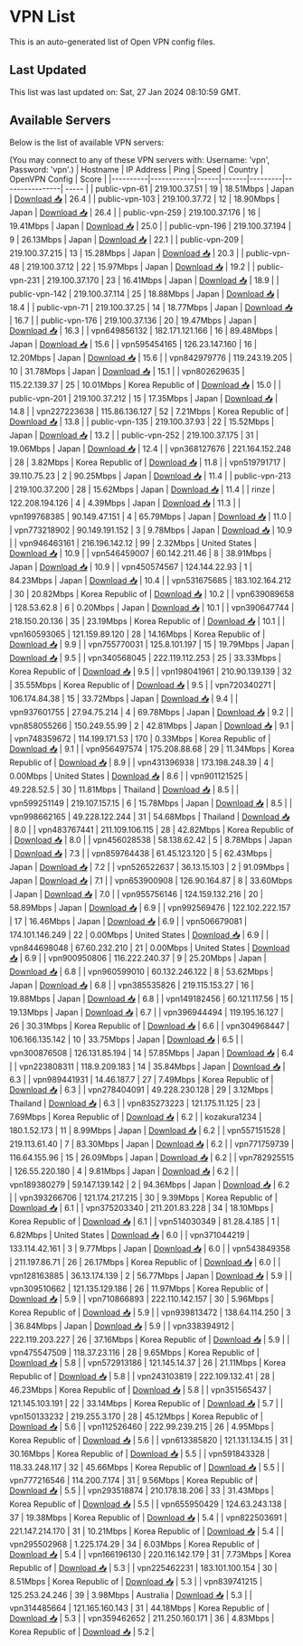 # VPN List

This is an auto-generated list of Open VPN config files.

## Last Updated

This list was last updated on: Sat, 27 Jan 2024 08:10:59 GMT.

## Available Servers

Below is the list of available VPN servers:

(You may connect to any of these VPN servers with: Username: 'vpn', Password: 'vpn'.)
| Hostname | IP Address | Ping | Speed | Country | OpenVPN Config | Score |
|----------|------------|------|-------|---------|----------------| ----- |
| public-vpn-61 | 219.100.37.51 | 19 | 18.51Mbps | Japan | [Download 📥](./configs/server_0_JP.ovpn) | 26.4 |
| public-vpn-103 | 219.100.37.72 | 12 | 18.90Mbps | Japan | [Download 📥](./configs/server_1_JP.ovpn) | 26.4 |
| public-vpn-259 | 219.100.37.176 | 16 | 19.41Mbps | Japan | [Download 📥](./configs/server_2_JP.ovpn) | 25.0 |
| public-vpn-196 | 219.100.37.194 | 9 | 26.13Mbps | Japan | [Download 📥](./configs/server_3_JP.ovpn) | 22.1 |
| public-vpn-209 | 219.100.37.215 | 13 | 15.28Mbps | Japan | [Download 📥](./configs/server_4_JP.ovpn) | 20.3 |
| public-vpn-48 | 219.100.37.12 | 22 | 15.97Mbps | Japan | [Download 📥](./configs/server_5_JP.ovpn) | 19.2 |
| public-vpn-231 | 219.100.37.170 | 23 | 16.41Mbps | Japan | [Download 📥](./configs/server_6_JP.ovpn) | 18.9 |
| public-vpn-142 | 219.100.37.114 | 25 | 18.88Mbps | Japan | [Download 📥](./configs/server_7_JP.ovpn) | 18.4 |
| public-vpn-71 | 219.100.37.25 | 14 | 18.77Mbps | Japan | [Download 📥](./configs/server_8_JP.ovpn) | 16.7 |
| public-vpn-176 | 219.100.37.136 | 20 | 19.47Mbps | Japan | [Download 📥](./configs/server_9_JP.ovpn) | 16.3 |
| vpn649856132 | 182.171.121.166 | 16 | 89.48Mbps | Japan | [Download 📥](./configs/server_10_JP.ovpn) | 15.6 |
| vpn595454165 | 126.23.147.160 | 16 | 12.20Mbps | Japan | [Download 📥](./configs/server_11_JP.ovpn) | 15.6 |
| vpn842979776 | 119.243.19.205 | 10 | 31.78Mbps | Japan | [Download 📥](./configs/server_12_JP.ovpn) | 15.1 |
| vpn802629635 | 115.22.139.37 | 25 | 10.01Mbps | Korea Republic of | [Download 📥](./configs/server_13_KR.ovpn) | 15.0 |
| public-vpn-201 | 219.100.37.212 | 15 | 17.35Mbps | Japan | [Download 📥](./configs/server_14_JP.ovpn) | 14.8 |
| vpn227223638 | 115.86.136.127 | 52 | 7.21Mbps | Korea Republic of | [Download 📥](./configs/server_15_KR.ovpn) | 13.8 |
| public-vpn-135 | 219.100.37.93 | 22 | 15.52Mbps | Japan | [Download 📥](./configs/server_16_JP.ovpn) | 13.2 |
| public-vpn-252 | 219.100.37.175 | 31 | 19.06Mbps | Japan | [Download 📥](./configs/server_17_JP.ovpn) | 12.4 |
| vpn368127676 | 221.164.152.248 | 28 | 3.82Mbps | Korea Republic of | [Download 📥](./configs/server_18_KR.ovpn) | 11.8 |
| vpn519791717 | 39.110.75.23 | 2 | 90.25Mbps | Japan | [Download 📥](./configs/server_19_JP.ovpn) | 11.4 |
| public-vpn-213 | 219.100.37.200 | 28 | 15.62Mbps | Japan | [Download 📥](./configs/server_20_JP.ovpn) | 11.4 |
| rinze | 122.208.194.126 | 4 | 4.39Mbps | Japan | [Download 📥](./configs/server_21_JP.ovpn) | 11.3 |
| vpn199768385 | 90.149.47.151 | 4 | 65.79Mbps | Japan | [Download 📥](./configs/server_22_JP.ovpn) | 11.0 |
| vpn773218902 | 90.149.191.152 | 3 | 9.78Mbps | Japan | [Download 📥](./configs/server_23_JP.ovpn) | 10.9 |
| vpn946463161 | 216.196.142.12 | 99 | 2.32Mbps | United States | [Download 📥](./configs/server_24_US.ovpn) | 10.9 |
| vpn546459007 | 60.142.211.46 | 8 | 38.91Mbps | Japan | [Download 📥](./configs/server_25_JP.ovpn) | 10.9 |
| vpn450574567 | 124.144.22.93 | 1 | 84.23Mbps | Japan | [Download 📥](./configs/server_26_JP.ovpn) | 10.4 |
| vpn531675685 | 183.102.164.212 | 30 | 20.82Mbps | Korea Republic of | [Download 📥](./configs/server_27_KR.ovpn) | 10.2 |
| vpn639089658 | 128.53.62.8 | 6 | 0.20Mbps | Japan | [Download 📥](./configs/server_28_JP.ovpn) | 10.1 |
| vpn390647744 | 218.150.20.136 | 35 | 23.19Mbps | Korea Republic of | [Download 📥](./configs/server_29_KR.ovpn) | 10.1 |
| vpn160593065 | 121.159.89.120 | 28 | 14.16Mbps | Korea Republic of | [Download 📥](./configs/server_30_KR.ovpn) | 9.9 |
| vpn755770031 | 125.8.101.197 | 15 | 19.79Mbps | Japan | [Download 📥](./configs/server_31_JP.ovpn) | 9.5 |
| vpn340568045 | 222.119.112.253 | 25 | 33.33Mbps | Korea Republic of | [Download 📥](./configs/server_32_KR.ovpn) | 9.5 |
| vpn198041961 | 210.90.139.139 | 32 | 35.55Mbps | Korea Republic of | [Download 📥](./configs/server_33_KR.ovpn) | 9.5 |
| vpn720340271 | 106.174.84.38 | 15 | 33.72Mbps | Japan | [Download 📥](./configs/server_34_JP.ovpn) | 9.4 |
| vpn937601755 | 27.94.75.214 | 4 | 69.78Mbps | Japan | [Download 📥](./configs/server_35_JP.ovpn) | 9.2 |
| vpn858055266 | 150.249.55.99 | 2 | 42.81Mbps | Japan | [Download 📥](./configs/server_36_JP.ovpn) | 9.1 |
| vpn748359672 | 114.199.171.53 | 170 | 0.33Mbps | Korea Republic of | [Download 📥](./configs/server_37_KR.ovpn) | 9.1 |
| vpn956497574 | 175.208.88.68 | 29 | 11.34Mbps | Korea Republic of | [Download 📥](./configs/server_38_KR.ovpn) | 8.9 |
| vpn431396938 | 173.198.248.39 | 4 | 0.00Mbps | United States | [Download 📥](./configs/server_39_US.ovpn) | 8.6 |
| vpn901121525 | 49.228.52.5 | 30 | 11.81Mbps | Thailand | [Download 📥](./configs/server_40_TH.ovpn) | 8.5 |
| vpn599251149 | 219.107.157.15 | 6 | 15.78Mbps | Japan | [Download 📥](./configs/server_41_JP.ovpn) | 8.5 |
| vpn998662165 | 49.228.122.244 | 31 | 54.68Mbps | Thailand | [Download 📥](./configs/server_42_TH.ovpn) | 8.0 |
| vpn483767441 | 211.109.106.115 | 28 | 42.82Mbps | Korea Republic of | [Download 📥](./configs/server_43_KR.ovpn) | 8.0 |
| vpn456028538 | 58.138.62.42 | 5 | 8.78Mbps | Japan | [Download 📥](./configs/server_44_JP.ovpn) | 7.3 |
| vpn859764438 | 61.45.123.120 | 5 | 62.43Mbps | Japan | [Download 📥](./configs/server_45_JP.ovpn) | 7.2 |
| vpn526522637 | 36.13.15.103 | 2 | 91.09Mbps | Japan | [Download 📥](./configs/server_46_JP.ovpn) | 7.1 |
| vpn653900908 | 126.90.164.87 | 8 | 33.60Mbps | Japan | [Download 📥](./configs/server_47_JP.ovpn) | 7.0 |
| vpn955756146 | 124.159.132.216 | 20 | 58.89Mbps | Japan | [Download 📥](./configs/server_48_JP.ovpn) | 6.9 |
| vpn992569476 | 122.102.222.157 | 17 | 16.46Mbps | Japan | [Download 📥](./configs/server_49_JP.ovpn) | 6.9 |
| vpn506679081 | 174.101.146.249 | 22 | 0.00Mbps | United States | [Download 📥](./configs/server_50_US.ovpn) | 6.9 |
| vpn844698048 | 67.60.232.210 | 21 | 0.00Mbps | United States | [Download 📥](./configs/server_51_US.ovpn) | 6.9 |
| vpn900950806 | 116.222.240.37 | 9 | 25.20Mbps | Japan | [Download 📥](./configs/server_52_JP.ovpn) | 6.8 |
| vpn960599010 | 60.132.246.122 | 8 | 53.62Mbps | Japan | [Download 📥](./configs/server_53_JP.ovpn) | 6.8 |
| vpn385535826 | 219.115.153.27 | 16 | 19.88Mbps | Japan | [Download 📥](./configs/server_54_JP.ovpn) | 6.8 |
| vpn149182456 | 60.121.117.56 | 15 | 19.13Mbps | Japan | [Download 📥](./configs/server_55_JP.ovpn) | 6.7 |
| vpn396944494 | 119.195.16.127 | 26 | 30.31Mbps | Korea Republic of | [Download 📥](./configs/server_56_KR.ovpn) | 6.6 |
| vpn304968447 | 106.166.135.142 | 10 | 33.75Mbps | Japan | [Download 📥](./configs/server_57_JP.ovpn) | 6.5 |
| vpn300876508 | 126.131.85.194 | 14 | 57.85Mbps | Japan | [Download 📥](./configs/server_58_JP.ovpn) | 6.4 |
| vpn223808311 | 118.9.209.183 | 14 | 35.84Mbps | Japan | [Download 📥](./configs/server_59_JP.ovpn) | 6.3 |
| vpn989441931 | 14.46.187.7 | 27 | 7.49Mbps | Korea Republic of | [Download 📥](./configs/server_60_KR.ovpn) | 6.3 |
| vpn278404091 | 49.228.230.128 | 29 | 3.12Mbps | Thailand | [Download 📥](./configs/server_61_TH.ovpn) | 6.3 |
| vpn835273223 | 121.175.11.125 | 23 | 7.69Mbps | Korea Republic of | [Download 📥](./configs/server_62_KR.ovpn) | 6.2 |
| kozakura1234 | 180.1.52.173 | 11 | 8.99Mbps | Japan | [Download 📥](./configs/server_63_JP.ovpn) | 6.2 |
| vpn557151528 | 219.113.61.40 | 7 | 83.30Mbps | Japan | [Download 📥](./configs/server_64_JP.ovpn) | 6.2 |
| vpn771759739 | 116.64.155.96 | 15 | 26.09Mbps | Japan | [Download 📥](./configs/server_65_JP.ovpn) | 6.2 |
| vpn782925515 | 126.55.220.180 | 4 | 9.81Mbps | Japan | [Download 📥](./configs/server_66_JP.ovpn) | 6.2 |
| vpn189380279 | 59.147.139.142 | 2 | 94.36Mbps | Japan | [Download 📥](./configs/server_67_JP.ovpn) | 6.2 |
| vpn393266706 | 121.174.217.215 | 30 | 9.39Mbps | Korea Republic of | [Download 📥](./configs/server_68_KR.ovpn) | 6.1 |
| vpn375203340 | 211.201.83.228 | 34 | 18.10Mbps | Korea Republic of | [Download 📥](./configs/server_69_KR.ovpn) | 6.1 |
| vpn514030349 | 81.28.4.185 | 1 | 6.82Mbps | United States | [Download 📥](./configs/server_70_US.ovpn) | 6.0 |
| vpn371044219 | 133.114.42.161 | 3 | 9.77Mbps | Japan | [Download 📥](./configs/server_71_JP.ovpn) | 6.0 |
| vpn543849358 | 211.197.86.71 | 26 | 26.17Mbps | Korea Republic of | [Download 📥](./configs/server_72_KR.ovpn) | 6.0 |
| vpn128163885 | 36.13.174.139 | 2 | 56.77Mbps | Japan | [Download 📥](./configs/server_73_JP.ovpn) | 5.9 |
| vpn309510662 | 121.135.129.186 | 26 | 11.97Mbps | Korea Republic of | [Download 📥](./configs/server_74_KR.ovpn) | 5.9 |
| vpn710866893 | 222.110.142.157 | 30 | 5.96Mbps | Korea Republic of | [Download 📥](./configs/server_75_KR.ovpn) | 5.9 |
| vpn939813472 | 138.64.114.250 | 3 | 36.84Mbps | Japan | [Download 📥](./configs/server_76_JP.ovpn) | 5.9 |
| vpn338394912 | 222.119.203.227 | 26 | 37.16Mbps | Korea Republic of | [Download 📥](./configs/server_77_KR.ovpn) | 5.9 |
| vpn475547509 | 118.37.23.116 | 28 | 9.65Mbps | Korea Republic of | [Download 📥](./configs/server_78_KR.ovpn) | 5.8 |
| vpn572913186 | 121.145.14.37 | 26 | 21.11Mbps | Korea Republic of | [Download 📥](./configs/server_79_KR.ovpn) | 5.8 |
| vpn243103819 | 222.109.132.41 | 28 | 46.23Mbps | Korea Republic of | [Download 📥](./configs/server_80_KR.ovpn) | 5.8 |
| vpn351565437 | 121.145.103.191 | 22 | 33.14Mbps | Korea Republic of | [Download 📥](./configs/server_81_KR.ovpn) | 5.7 |
| vpn150133232 | 219.255.3.170 | 28 | 45.12Mbps | Korea Republic of | [Download 📥](./configs/server_82_KR.ovpn) | 5.6 |
| vpn112526460 | 222.99.239.215 | 26 | 4.95Mbps | Korea Republic of | [Download 📥](./configs/server_83_KR.ovpn) | 5.6 |
| vpn613385820 | 121.131.134.15 | 31 | 30.16Mbps | Korea Republic of | [Download 📥](./configs/server_84_KR.ovpn) | 5.5 |
| vpn591843328 | 118.33.248.117 | 32 | 45.66Mbps | Korea Republic of | [Download 📥](./configs/server_85_KR.ovpn) | 5.5 |
| vpn777216546 | 114.200.7.174 | 31 | 9.56Mbps | Korea Republic of | [Download 📥](./configs/server_86_KR.ovpn) | 5.5 |
| vpn293518874 | 210.178.18.206 | 33 | 31.43Mbps | Korea Republic of | [Download 📥](./configs/server_87_KR.ovpn) | 5.5 |
| vpn655950429 | 124.63.243.138 | 37 | 19.38Mbps | Korea Republic of | [Download 📥](./configs/server_88_KR.ovpn) | 5.4 |
| vpn822503691 | 221.147.214.170 | 31 | 10.21Mbps | Korea Republic of | [Download 📥](./configs/server_89_KR.ovpn) | 5.4 |
| vpn295502968 | 1.225.174.29 | 34 | 6.03Mbps | Korea Republic of | [Download 📥](./configs/server_90_KR.ovpn) | 5.4 |
| vpn166196130 | 220.116.142.179 | 31 | 7.73Mbps | Korea Republic of | [Download 📥](./configs/server_91_KR.ovpn) | 5.3 |
| vpn225462231 | 183.101.100.154 | 30 | 8.51Mbps | Korea Republic of | [Download 📥](./configs/server_92_KR.ovpn) | 5.3 |
| vpn839741215 | 125.253.24.246 | 39 | 3.98Mbps | Australia | [Download 📥](./configs/server_93_AU.ovpn) | 5.3 |
| vpn314485664 | 121.165.160.143 | 31 | 44.18Mbps | Korea Republic of | [Download 📥](./configs/server_94_KR.ovpn) | 5.3 |
| vpn359462652 | 211.250.160.171 | 36 | 4.83Mbps | Korea Republic of | [Download 📥](./configs/server_95_KR.ovpn) | 5.2 |
